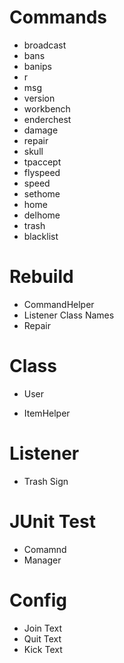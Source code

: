 # Commands

* broadcast
* bans
* banips
* r
* msg
* version
* workbench
* enderchest
* damage
* repair
* skull
* tpaccept
* flyspeed
* speed
* sethome
* home
* delhome
* trash
* blacklist

# Rebuild

* CommandHelper
* Listener Class Names
* Repair

# Class

* User

* ItemHelper

# Listener

* Trash Sign

# JUnit Test

* Comamnd
* Manager

# Config

* Join Text
* Quit Text
* Kick Text